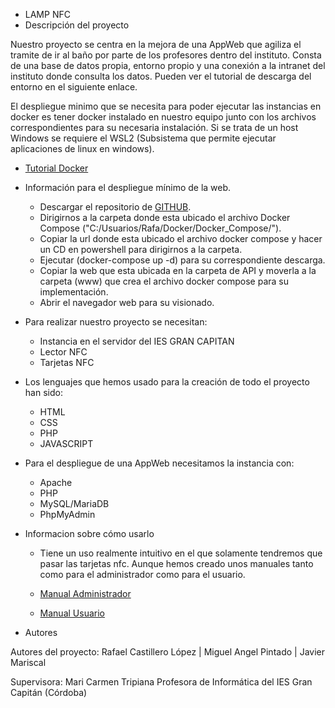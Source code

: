 
- LAMP NFC
- Descripción del proyecto

Nuestro proyecto se centra en la mejora de una AppWeb que agiliza el tramite de ir al baño por parte de los profesores dentro del instituto. Consta de una base de datos propia, entorno propio y una conexión a la intranet del instituto donde consulta los datos.
Pueden ver el tutorial de descarga del entorno en el siguiente enlace.

El despliegue minimo que se necesita para poder ejecutar las instancias en docker es tener docker instalado en nuestro equipo junto con los archivos correspondientes para su necesaria instalación. Si se trata de un host Windows se requiere el WSL2 (Subsistema que permite ejecutar aplicaciones de linux en windows).

- [Tutorial Docker](https://github.com/iesgrancapitan-proyectos/202223ASIR-diciembre-PuntoInfo_TarjNFCAlum-Castillero-Pintado-Mariscal/wiki/7.-Tutorial-Docker)

- Información para el despliegue mínimo de la web.
    - Descargar el repositorio de [GITHUB](https://github.com/iesgrancapitan-proyectos/202223ASIR-diciembre-PuntoInfo_TarjNFCAlum-Castillero-Pintado-Mariscal).
    - Dirigirnos a la carpeta donde esta ubicado el archivo Docker Compose ("C:/Usuarios/Rafa/Docker/Docker_Compose/").
    - Copiar la url donde esta ubicado el archivo docker compose y hacer un CD en powershell para dirigirnos a la carpeta.
    - Ejecutar (docker-compose up -d) para su correspondiente descarga.
    - Copiar la web que esta ubicada en la carpeta de API y moverla a la carpeta (www) que crea el archivo docker compose para su implementación.
    - Abrir el navegador web para su visionado.

- Para realizar nuestro proyecto se necesitan:

    - Instancia en el servidor del IES GRAN CAPITAN
    - Lector NFC
    - Tarjetas NFC

- Los lenguajes que hemos usado para la creación de todo el proyecto han sido:

    - HTML
    - CSS
    - PHP
    - JAVASCRIPT

- Para el despliegue de una AppWeb necesitamos la instancia con:

   - Apache
   - PHP
   - MySQL/MariaDB
   - PhpMyAdmin

- Informacion sobre cómo usarlo

  - Tiene un uso realmente intuitivo en el que solamente tendremos que pasar las tarjetas nfc. Aunque hemos creado unos manuales tanto como para el administrador       como para el usuario.

  - [Manual Administrador](https://github.com/iesgrancapitan-proyectos/202223ASIR-diciembre-PuntoInfo_TarjNFCAlum-Castillero-Pintado-Mariscal/wiki/10.1-Manual-administrador)
  - [Manual Usuario](https://github.com/iesgrancapitan-proyectos/202223ASIR-diciembre-PuntoInfo_TarjNFCAlum-Castillero-Pintado-Mariscal/wiki/10.2-Manual-Usuario)


- Autores

Autores del proyecto: Rafael Castillero López | Miguel Angel Pintado | Javier Mariscal

Supervisora: Mari Carmen Tripiana Profesora de Informática del IES Gran Capitán (Córdoba)
